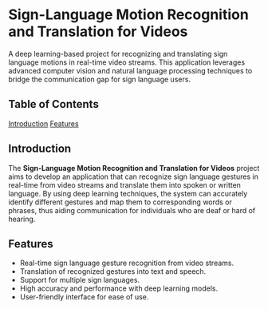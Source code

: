 # Sign-Language Motion Recognition and Translation for Videos

A deep learning-based project for recognizing and translating sign language motions in real-time video streams. This application leverages advanced computer vision and natural language processing techniques to bridge the communication gap for sign language users.

## Table of Contents

 [Introduction](#introduction)
 [Features](#features)

## Introduction

The **Sign-Language Motion Recognition and Translation for Videos** project aims to develop an application that can recognize sign language gestures in real-time from video streams and translate them into spoken or written language. By using deep learning techniques, the system can accurately identify different gestures and map them to corresponding words or phrases, thus aiding communication for individuals who are deaf or hard of hearing.

## Features

- Real-time sign language gesture recognition from video streams.
- Translation of recognized gestures into text and speech.
- Support for multiple sign languages.
- High accuracy and performance with deep learning models.
- User-friendly interface for ease of use.
